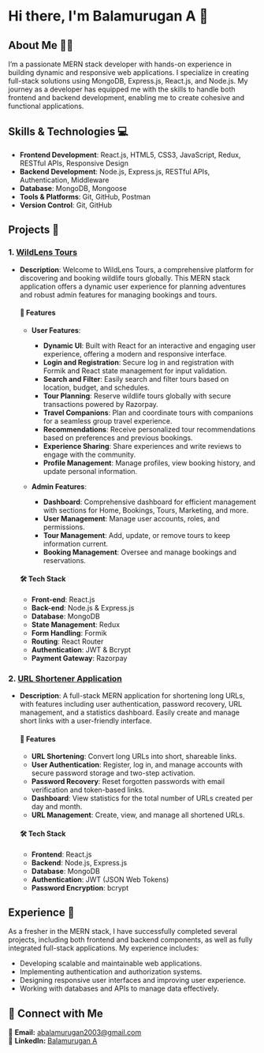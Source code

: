 # Hi there, I'm Balamurugan A 👋

## About Me 👨‍💻
I’m a passionate MERN stack developer with hands-on experience in building dynamic and responsive web applications. I specialize in creating full-stack solutions using MongoDB, Express.js, React.js, and Node.js. My journey as a developer has equipped me with the skills to handle both frontend and backend development, enabling me to create cohesive and functional applications.

## Skills & Technologies 💻
- **Frontend Development**: React.js, HTML5, CSS3, JavaScript, Redux, RESTful APIs, Responsive Design
- **Backend Development**: Node.js, Express.js, RESTful APIs, Authentication, Middleware
- **Database**: MongoDB, Mongoose
- **Tools & Platforms**: Git, GitHub, Postman
- **Version Control**: Git, GitHub

## Projects 🚀

### 1. [WildLens Tours](https://wildlens-tours.netlify.app)
- **Description**: Welcome to WildLens Tours, a comprehensive platform for discovering and booking wildlife tours globally. This MERN stack application offers a dynamic user experience for planning adventures and robust admin features for managing bookings and tours.
  
  #### 🚀 Features
  - **User Features**:
    - **Dynamic UI**: Built with React for an interactive and engaging user experience, offering a modern and responsive interface.
    - **Login and Registration**: Secure log in and registration with Formik and React state management for input validation.
    - **Search and Filter**: Easily search and filter tours based on location, budget, and schedules.
    - **Tour Planning**: Reserve wildlife tours globally with secure transactions powered by Razorpay.
    - **Travel Companions**: Plan and coordinate tours with companions for a seamless group travel experience.
    - **Recommendations**: Receive personalized tour recommendations based on preferences and previous bookings.
    - **Experience Sharing**: Share experiences and write reviews to engage with the community.
    - **Profile Management**: Manage profiles, view booking history, and update personal information.
  
  - **Admin Features**:
    - **Dashboard**: Comprehensive dashboard for efficient management with sections for Home, Bookings, Tours, Marketing, and more.
    - **User Management**: Manage user accounts, roles, and permissions.
    - **Tour Management**: Add, update, or remove tours to keep information current.
    - **Booking Management**: Oversee and manage bookings and reservations.
  
  #### 🛠️ Tech Stack
  - **Front-end**: React.js
  - **Back-end**: Node.js & Express.js
  - **Database**: MongoDB
  - **State Management**: Redux
  - **Form Handling**: Formik
  - **Routing**: React Router
  - **Authentication**: JWT & Bcrypt
  - **Payment Gateway**: Razorpay

### 2. [URL Shortener Application](https://oneclick-urlshortener.netlify.app)
- **Description**: A full-stack MERN application for shortening long URLs, with features including user authentication, password recovery, URL management, and a statistics dashboard. Easily create and manage short links with a user-friendly interface.

  #### 🚀 Features
  - **URL Shortening**: Convert long URLs into short, shareable links.
  - **User Authentication**: Register, log in, and manage accounts with secure password storage and two-step activation.
  - **Password Recovery**: Reset forgotten passwords with email verification and token-based links.
  - **Dashboard**: View statistics for the total number of URLs created per day and month.
  - **URL Management**: Create, view, and manage all shortened URLs.

  #### 🛠️ Tech Stack
  - **Frontend**: React.js
  - **Backend**: Node.js, Express.js
  - **Database**: MongoDB
  - **Authentication**: JWT (JSON Web Tokens)
  - **Password Encryption**: bcrypt

## Experience 🌟
As a fresher in the MERN stack, I have successfully completed several projects, including both frontend and backend components, as well as fully integrated full-stack applications. My experience includes:
- Developing scalable and maintainable web applications.
- Implementing authentication and authorization systems.
- Designing responsive user interfaces and improving user experience.
- Working with databases and APIs to manage data effectively.

## 🤝 Connect with Me

📧 **Email:** abalamurugan2003@gmail.com<br>
💼 **LinkedIn:** [Balamurugan A](https://www.linkedin.com/in/balamurugan-a/)<br>
